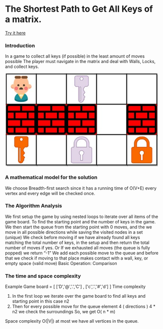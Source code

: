 #  The Shortest Path to Get All Keys of a matrix.

<a href="https://sal7one.github.io/Shortest-path-to-all-keys-Algrothim-game/" > Try it here </a>

### Introduction


In a game to collect all keys (if possible) in the least amount of moves possible
The player must navigate in the matrix and deal with 
Walls, Locks, and collect keys.


<p align="center">

<img  src="img.png" width="500px" >
</p>

### A mathematical model for the solution


We choose Breadth-first search since it has a running time of O(V+E) every vertex and every edge will be checked once.


### The Algorithm Analysis 

We first setup the game by using nested loops to iterate over all items of the game board. To find the starting point and the number of keys in the game.
We then start the queue from the starting point with 0 moves, and the we move in all possible directions while saving the visited nodes in a set (unique) 
We check before moving if we have already found all keys matching the total number of keys, in the setup and then return the total number of moves if yes. Or If we exhausted all moves (the queue is fully popped)  we return “-1” 
We add each possible move to the queue and before that we check if moving to that place makes contact with a wall, key, or empty space (valid move)
Basic Operation: Comparison 


### The time and space complexity


Example
Game board = [  ['D','@','.','C'] , ['c','.','#','d']  ]
Time complexity
1.	In the first loop we iterate over the game board to find all keys and starting point in this case n2
2.	Then for every possible move for the queue element 4 ( directions ) 4 * n2 we check the surroundings
So, we get O( n * m)

Space complexity
O(|V|) at most we have all vertices in the queue. 
